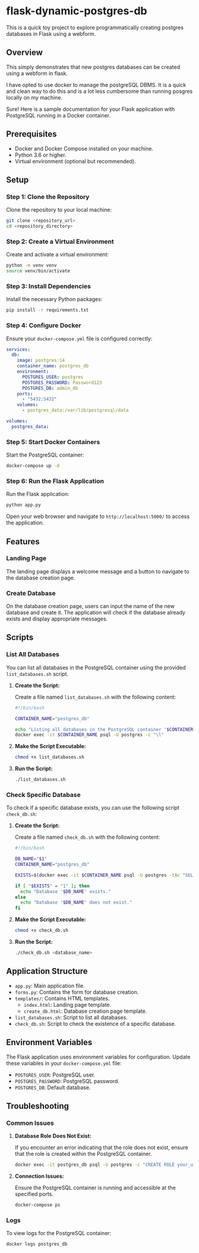 # flask-dynamic-postgres-db
This is a quick toy project to explore programmatically creating postgres databases in Flask using a webform.

## Overview
This simply demonstrates that new postgres databases can be created using a webform in flask.

I have opted to use docker to manage the postgreSQL DBMS. It is a quick and clean way to do this and 
is a lot less cumbersome than running posgres locally on my machine.

Sure! Here is a sample documentation for your Flask application with PostgreSQL running in a Docker container.

## Prerequisites

- Docker and Docker Compose installed on your machine.
- Python 3.6 or higher.
- Virtual environment (optional but recommended).

## Setup

### Step 1: Clone the Repository

Clone the repository to your local machine:

```bash
git clone <repository_url>
cd <repository_directory>
```

### Step 2: Create a Virtual Environment

Create and activate a virtual environment:

```bash
python -m venv venv
source venv/bin/activate 
```

### Step 3: Install Dependencies

Install the necessary Python packages:

```bash
pip install -r requirements.txt
```

### Step 4: Configure Docker

Ensure your `docker-compose.yml` file is configured correctly:

```yaml
services:
  db:
    image: postgres:14
    container_name: postgres_db
    environment:
      POSTGRES_USER: postgres
      POSTGRES_PASSWORD: Password123
      POSTGRES_DB: admin_db
    ports:
      - "5432:5432"
    volumes:
      - postgres_data:/var/lib/postgresql/data

volumes:
  postgres_data:
```

### Step 5: Start Docker Containers

Start the PostgreSQL container:

```bash
docker-compose up -d
```

### Step 6: Run the Flask Application

Run the Flask application:

```bash
python app.py
```

Open your web browser and navigate to `http://localhost:5000/` to access the application.

## Features

### Landing Page

The landing page displays a welcome message and a button to navigate to the database creation page.

### Create Database

On the database creation page, users can input the name of the new database and create it. The application will check if the database already exists and display appropriate messages.

## Scripts

### List All Databases

You can list all databases in the PostgreSQL container using the provided `list_databases.sh` script.

1. **Create the Script:**

   Create a file named `list_databases.sh` with the following content:

   ```bash
   #!/bin/bash

   CONTAINER_NAME="postgres_db"

   echo "Listing all databases in the PostgreSQL container '$CONTAINER_NAME':"
   docker exec -it $CONTAINER_NAME psql -U postgres -c "\l"
   ```

2. **Make the Script Executable:**

   ```bash
   chmod +x list_databases.sh
   ```

3. **Run the Script:**

   ```bash
   ./list_databases.sh
   ```

### Check Specific Database

To check if a specific database exists, you can use the following script `check_db.sh`:

1. **Create the Script:**

   Create a file named `check_db.sh` with the following content:

   ```bash
   #!/bin/bash

   DB_NAME="$1"
   CONTAINER_NAME="postgres_db"

   EXISTS=$(docker exec -it $CONTAINER_NAME psql -U postgres -tAc "SELECT 1 FROM pg_database WHERE datname='$DB_NAME'")

   if [ "$EXISTS" = "1" ]; then
     echo "Database '$DB_NAME' exists."
   else
     echo "Database '$DB_NAME' does not exist."
   fi
   ```

2. **Make the Script Executable:**

   ```bash
   chmod +x check_db.sh
   ```

3. **Run the Script:**

   ```bash
   ./check_db.sh <database_name>
   ```

## Application Structure

- `app.py`: Main application file.
- `forms.py`: Contains the form for database creation.
- `templates/`: Contains HTML templates.
  - `index.html`: Landing page template.
  - `create_db.html`: Database creation page template.
- `list_databases.sh`: Script to list all databases.
- `check_db.sh`: Script to check the existence of a specific database.

## Environment Variables

The Flask application uses environment variables for configuration. Update these variables in your `docker-compose.yml` file:

- `POSTGRES_USER`: PostgreSQL user.
- `POSTGRES_PASSWORD`: PostgreSQL password.
- `POSTGRES_DB`: Default database.

## Troubleshooting

### Common Issues

1. **Database Role Does Not Exist:**

   If you encounter an error indicating that the role does not exist, ensure that the role is created within the PostgreSQL container.

   ```bash
   docker exec -it postgres_db psql -U postgres -c "CREATE ROLE your_username WITH LOGIN PASSWORD 'your_password';"
   ```

2. **Connection Issues:**

   Ensure the PostgreSQL container is running and accessible at the specified ports.

   ```bash
   docker-compose ps
   ```

### Logs

To view logs for the PostgreSQL container:

```bash
docker logs postgres_db
```

